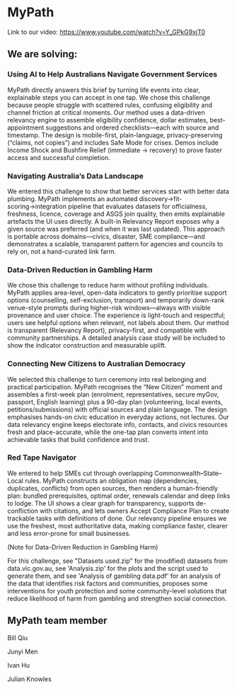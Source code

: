 # MyPath

Link to our video: https://www.youtube.com/watch?v=Y_GPkG9xjT0

## We are solving:


### Using AI to Help Australians Navigate Government Services
MyPath directly answers this brief by turning life events into clear, explainable steps you can accept in one tap. We chose this challenge because people struggle with scattered rules, confusing eligibility and channel friction at critical moments. Our method uses a data-driven relevancy engine to assemble eligibility confidence, dollar estimates, best-appointment suggestions and ordered checklists—each with source and timestamp. The design is mobile-first, plain-language, privacy-preserving (“claims, not copies”) and includes Safe Mode for crises. Demos include Income Shock and Bushfire Relief (immediate → recovery) to prove faster access and successful completion.
### Navigating Australia’s Data Landscape
We entered this challenge to show that better services start with better data plumbing. MyPath implements an automated discovery→fit-scoring→integration pipeline that evaluates datasets for officialness, freshness, licence, coverage and ASGS join quality, then emits explainable artefacts the UI uses directly. A built-in Relevancy Report exposes why a given source was preferred (and when it was last updated). This approach is portable across domains—civics, disaster, SME compliance—and demonstrates a scalable, transparent pattern for agencies and councils to rely on, not a hand-curated link farm.
### Data-Driven Reduction in Gambling Harm
We chose this challenge to reduce harm without profiling individuals. MyPath applies area-level, open-data indicators to gently prioritise support options (counselling, self-exclusion, transport) and temporarily down-rank venue-style prompts during higher-risk windows—always with visible provenance and user choice. The experience is light-touch and respectful; users see helpful options when relevant, not labels about them. Our method is transparent (Relevancy Report), privacy-first, and compatible with community partnerships. A detailed analysis case study will be included to show the indicator construction and measurable uplift.
### Connecting New Citizens to Australian Democracy
We selected this challenge to turn ceremony into real belonging and practical participation. MyPath recognises the “New Citizen” moment and assembles a first-week plan (enrolment, representatives, secure myGov, passport, English learning) plus a 90-day plan (volunteering, local events, petitions/submissions) with official sources and plain language. The design emphasises hands-on civic education in everyday actions, not lectures. Our data relevancy engine keeps electorate info, contacts, and civics resources fresh and place-accurate, while the one-tap plan converts intent into achievable tasks that build confidence and trust.
### Red Tape Navigator
We entered to help SMEs cut through overlapping Commonwealth–State–Local rules. MyPath constructs an obligation map (dependencies, duplicates, conflicts) from open sources, then renders a human-friendly plan: bundled prerequisites, optimal order, renewals calendar and deep links to lodge. The UI shows a clear graph for transparency, supports de-confliction with citations, and lets owners Accept Compliance Plan to create trackable tasks with definitions of done. Our relevancy pipeline ensures we use the freshest, most authoritative data, making compliance faster, clearer and less error-prone for small businesses.

(Note for Data-Driven Reduction in Gambling Harm)

For this challenge, see "Datasets used.zip" for the (modified) datasets from data.vic.gov.au, see 'Analysis.zip' for the plots and the script used to generate them, and see 'Analysis of gambling data.pdf' for an analysis of the data that identifies risk factors and communities, proposes some interventions for youth protection and some community-level solutions that reduce likelihood of harm from gambling and strengthen social connection. 

## MyPath team member
Bill Qiu

Junyi Men

Ivan Hu

Julian Knowles
